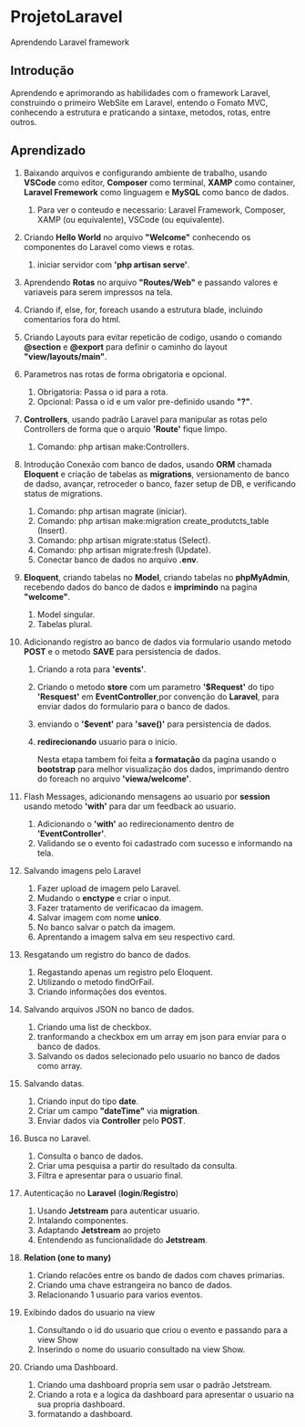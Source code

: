# ProjetoLaravel
 Aprendendo Laravel framework

 <h2>Introdução</h2>

Aprendendo e aprimorando as habilidades com o framework Laravel, construindo o primeiro WebSite em Laravel, entendo o Fomato MVC, conhecendo a estrutura e praticando a sintaxe, metodos, rotas, entre outros.

<h2>Aprendizado</h2>

1. Baixando arquivos e configurando ambiente de trabalho, usando **VSCode** como editor, **Composer** como terminal, **XAMP** como container, **Laravel Fremework** como linguagem e **MySQL** como banco de dados.

    1. Para ver o conteudo e necessario: Laravel Framework, Composer, XAMP (ou equivalente), VSCode (ou equivalente).

2. Criando **Hello World** no arquivo **"Welcome"** conhecendo os componentes do Laravel como views e rotas.
    1. iniciar servidor com **'php artisan serve'**.

3. Aprendendo **Rotas** no arquivo **"Routes/Web"** e passando valores e variaveis para serem impressos na tela.

4. Criando if, else, for, foreach usando a estrutura blade, incluindo comentarios fora do html.

5. Criando Layouts para evitar repeticão de codigo, usando o comando **@section** e **@export** para definir o caminho do layout **"view/layouts/main"**.

6. Parametros nas rotas de forma obrigatoria e opcional.
    1. Obrigatoria: Passa o id para a rota.
    2. Opcional: Passa o id e um valor pre-definido usando **"?"**.

7. **Controllers**, usando padrão Laravel para manipular as rotas pelo Controllers de forma que o arquio **'Route'** fique limpo.
    1. Comando: php artisan make:Controllers.

8. Introdução Conexão com banco de dados, usando **ORM** chamada **Eloquent** e criação de tabelas as **migrations**, versionamento de banco de dadso, avançar, retroceder o banco, fazer setup de DB, e verificando status de migrations.
    1. Comando: php artisan magrate (iniciar).
    2. Comando: php artisan make:migration create_produtcts_table (Insert).
    3. Comando: php artisan migrate:status (Select).
    4. Comando: php artisan migrate:fresh (Update).
    5. Conectar banco de dados no arquivo **.env**.

9. **Eloquent**, criando tabelas no **Model**, criando tabelas no **phpMyAdmin**, recebendo dados do banco de dados e **imprimindo** na pagina **"welcome"**.
    1. Model singular.
    2. Tabelas plural.

10. Adicionando registro ao banco de dados via formulario usando metodo **POST** e o metodo **SAVE** para persistencia de dados.
    1. Criando a rota para **'events'**.
    2. Criando o metodo **store** com um parametro **'$Request'** do tipo **'Resquest'** em **EventController**,por convenção do **Laravel**, para enviar dados do formulario para o banco de dados.
    3. enviando o **'$event'** para **'save()'** para persistencia de dados.
    4. **redirecionando** usuario para o inicio.

        Nesta etapa tambem foi feita a **formatação** da pagina usando o **bootstrap** para melhor visualização dos dados, imprimando dentro do foreach no arquivo **'viewa/welcome'**.

11. Flash Messages, adicionando mensagens ao usuario por **session** usando metodo **'with'** para dar um feedback ao usuario.
    1. Adicionando o **'with'** ao redirecionamento dentro de **'EventController'**.
    2. Validando se o evento foi cadastrado com sucesso e informando na tela.

12. Salvando imagens pelo Laravel
    1. Fazer upload de imagem pelo Laravel.
    2. Mudando o **enctype** e criar o input.
    3. Fazer tratamento de verificacao da imagem.
    4. Salvar imagem com nome **unico**.
    5. No banco salvar o patch da imagem.
    6. Aprentando a imagem salva em seu respectivo card.

13. Resgatando um registro do banco de dados.
    1. Regastando apenas um registro pelo Eloquent.
    2. Utilizando o metodo findOrFail.
    3. Criando informações dos eventos.

14. Salvando arquivos JSON no banco de dados.
    1. Criando uma list de checkbox.
    2. tranformando a checkbox em um array em json para enviar para o banco de dados.
    3. Salvando os dados selecionado pelo usuario no banco de dados como array.

15. Salvando datas.
    1. Criando input do tipo **date**.
    2. Criar um campo **"dateTime"** via **migration**.
    3. Enviar dados via **Controller** pelo **POST**.

16. Busca no Laravel.
    1. Consulta o banco de dados.
    2. Criar uma pesquisa a partir do resultado da consulta.
    3. Filtra e apresentar para o usuario final.

17. Autenticação no **Laravel** (**login**/**Registro**)
    1. Usando **Jetstream** para autenticar usuario.
    2. Intalando componentes.
    3. Adaptando **Jetstream** ao projeto
    4. Entendendo as funcionalidade do **Jetstream**.

18. **Relation (one to many)**
    1. Criando relacões entre os bando de dados com chaves primarias.
    2. Criando uma chave estrangeira no banco de dados.
    3. Relacionando 1 usuario para varios eventos.

19. Exibindo dados do usuario na view
    1. Consultando o id do usuario que criou o evento e passando para a view Show
    2. Inserindo o nome do usuario consultado na view Show.

20. Criando uma Dashboard.
    1. Criando uma dashboard propria sem usar o padrão Jetstream.
    2. Criando a rota e a logica da dashboard para apresentar o usuario na sua propria dashboard.
    3. formatando a dashboard.